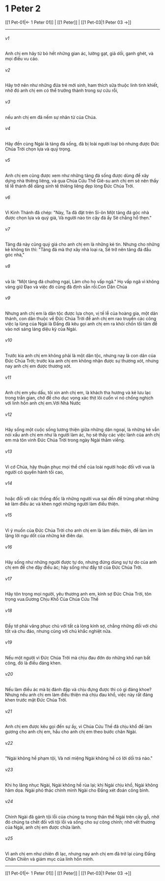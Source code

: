 # 1 Peter 2

[[1 Pet-01|← 1 Peter 01]] | [[1 Peter]] | [[1 Pet-03|1 Peter 03 →]]
***



###### v1 
Anh chị em hãy từ bỏ hết những gian ác, lường gạt, giả dối, ganh ghét, và mọi điều vu cáo. 

###### v2 
Hãy trở nên như những đứa trẻ mới sinh, ham thích sữa thuộc linh tinh khiết, nhờ đó anh chị em có thể trưởng thành trong sự cứu rỗi, 

###### v3 
nếu anh chị em đã nếm sự nhân từ của Chúa. 

###### v4 
Hãy đến cùng Ngài là tảng đá sống, đã bị loài người loại bỏ nhưng được Đức Chúa Trời chọn lựa và quý trọng. 

###### v5 
Anh chị em cũng được xem như những tảng đá sống được dùng để xây dựng nhà thiêng liêng, và qua Chúa Cứu Thế Giê-su anh chị em sẽ nên thầy tế lễ thánh để dâng sinh tế thiêng liêng đẹp lòng Đức Chúa Trời. 

###### v6 
Vì Kinh Thánh đã chép: "Này, Ta đã đặt trên Si-ôn Một tảng đá góc nhà được chọn lựa và quý giá, Và người nào tin cậy đá ấy Sẽ chẳng hổ thẹn." 

###### v7 
Tảng đá này cũng quý giá cho anh chị em là những kẻ tin. Nhưng cho những kẻ không tin thì: "Tảng đá mà thợ xây nhà loại ra, Sẽ trở nên tảng đá đầu góc nhà," 

###### v8 
và là: "Một tảng đá chướng ngại, Làm cho họ vấp ngã." Họ vấp ngã vì không vâng giữ Đạo và việc đó cũng đã định sẵn rồi.Con Dân Chúa 

###### v9 
Nhưng anh chị em là dân tộc được lựa chọn, vị tế lễ của hoàng gia, một dân thánh, con dân thuộc về Đức Chúa Trời để anh chị em rao truyền các công việc lạ lùng của Ngài là Đấng đã kêu gọi anh chị em ra khỏi chốn tối tăm để vào nơi sáng láng diệu kỳ của Ngài. 

###### v10 
Trước kia anh chị em không phải là một dân tộc, nhưng nay là con dân của Đức Chúa Trời; trước kia anh chị em không nhận được sự thương xót, nhưng nay anh chị em được thương xót. 

###### v11 
Anh chị em yêu dấu, tôi xin anh chị em, là khách tha hương và kẻ lưu lạc trong trần gian, chớ để cho dục vọng xác thịt lôi cuốn vì nó chống nghịch với linh hồn anh chị em.Với Nhà Nước 

###### v12 
Hãy sống một cuộc sống lương thiện giữa những dân ngoại, là những kẻ vẫn nói xấu anh chị em như là người làm ác, họ sẽ thấy các việc lành của anh chị em mà tôn vinh Đức Chúa Trời trong ngày Ngài thăm viếng. 

###### v13 
Vì cớ Chúa, hãy thuận phục mọi thể chế của loài người hoặc đối với vua là người có quyền hành tối cao, 

###### v14 
hoặc đối với các thống đốc là những người vua sai đến để trừng phạt những kẻ làm điều ác và khen ngợi những người làm điều thiện. 

###### v15 
Vì ý muốn của Đức Chúa Trời cho anh chị em là làm điều thiện, để làm im lặng lời ngu dốt của những kẻ điên dại. 

###### v16 
Hãy sống như những người được tự do, nhưng đừng dùng sự tự do của anh chị em để che đậy điều ác; hãy sống như đầy tớ của Đức Chúa Trời. 

###### v17 
Hãy tôn trọng mọi người, yêu thương anh em, kính sợ Đức Chúa Trời, tôn trọng vua.Gương Chịu Khổ Của Chúa Cứu Thế 

###### v18 
Đầy tớ phải vâng phục chủ với tất cả lòng kính sợ, chẳng những đối với chủ tốt và chu đáo, nhưng cũng với chủ khắc nghiệt nữa. 

###### v19 
Nếu một người vì Đức Chúa Trời mà chịu đau đớn do những khổ nạn bất công, đó là điều đáng khen. 

###### v20 
Nếu làm điều ác mà bị đánh đập và chịu đựng được thì có gì đáng khoe? Nhưng nếu anh chị em làm điều thiện mà chịu đau khổ, việc này rất đáng khen trước mặt Đức Chúa Trời. 

###### v21 
Anh chị em được kêu gọi đến sự ấy, vì Chúa Cứu Thế đã chịu khổ để làm gương cho anh chị em, hầu cho anh chị em theo bước chân Ngài. 

###### v22 
"Ngài không hề phạm tội, Và nơi miệng Ngài không hề có lời dối trá nào." 

###### v23 
Khi họ lăng nhục Ngài, Ngài không hề rủa lại; khi Ngài chịu khổ, Ngài không hăm dọa. Ngài phó thác chính mình Ngài cho Đấng xét đoán công bình. 

###### v24 
Chính Ngài đã gánh tội lỗi của chúng ta trong thân thể Ngài trên cây gỗ, nhờ đó chúng ta chết đối với tội lỗi và sống cho sự công chính; nhờ vết thương của Ngài, anh chị em được chữa lành. 

###### v25 
Vì anh chị em như chiên đi lạc, nhưng nay anh chị em đã trở lại cùng Đấng Chăn Chiên và giám mục của linh hồn mình.

***
[[1 Pet-01|← 1 Peter 01]] | [[1 Peter]] | [[1 Pet-03|1 Peter 03 →]]

